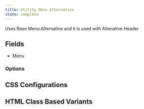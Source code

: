 ```yaml
---
title: Utility Menu Alternative
state: complete
---
```


Uses Base Menu Alternative and it is used with Altenative Header

## Fields

- Menu

### Options

## CSS Configurations

## HTML Class Based Variants
